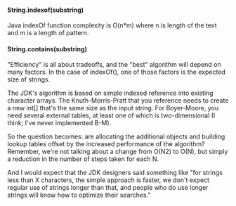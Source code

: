 #### String.indexof(substring)
Java indexOf function complexity is O(n*m) where n is length of the text and m is a length of pattern.

#### String.contains(substring)
"Efficiency" is all about tradeoffs, and the "best" algorithm will depend on many factors. In the case of indexOf(), one of those factors is the expected size of strings.

The JDK's algorithm is based on simple indexed reference into existing character arrays. The Knuth-Morris-Pratt that you reference needs to create a new int[] that's the same size as the input string. For Boyer-Moore, you need several external tables, at least one of which is two-dimensional (I think; I've never implemented B-M).

So the question becomes: are allocating the additional objects and building lookup tables offset by the increased performance of the algorithm? Remember, we're not talking about a change from O(N2) to O(N), but simply a reduction in the number of steps taken for each N.

And I would expect that the JDK designers said something like "for strings less than X characters, the simple approach is faster, we don't expect regular use of strings longer than that, and people who do use longer strings will know how to optimize their searches."

